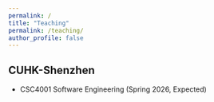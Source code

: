 ```yaml
---
permalink: /
title: "Teaching"
permalink: /teaching/
author_profile: false
---
```


## CUHK-Shenzhen
* CSC4001 Software Engineering (Spring 2026, Expected)
